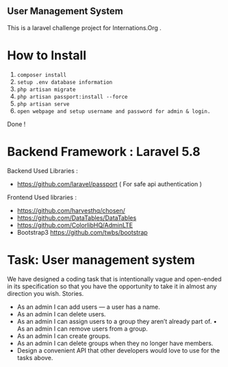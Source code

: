 
## User Management System

This is a laravel challenge project for Internations.Org . 

# How to Install

1. `composer install`
2.  `setup .env database information`
3. `php artisan migrate`
4. `php artisan passport:install --force`
5. `php artisan serve`
6. `open webpage and setup username and password for admin & login.`

Done !

# Backend Framework : Laravel 5.8

Backend Used Libraries :
- https://github.com/laravel/passport ( For safe api authentication )

Frontend Used libraries :
- https://github.com/harvesthq/chosen/
- https://github.com/DataTables/DataTables
- https://github.com/ColorlibHQ/AdminLTE
- Bootstrap3 https://github.com/twbs/bootstrap


# Task: User management system
We have designed a coding task that is intentionally vague and open-ended in its specification so that you have the opportunity to take it in almost any direction you wish.
Stories.

- As an admin I can add users — a user has a name.
- As an admin I can delete users.
- As an admin I can assign users to a group they aren’t already part of. • As an admin I can remove users from a group.
- As an admin I can create groups.
- As an admin I can delete groups when they no longer have members.
-  Design a convenient API that other developers would love to use for the tasks above.
